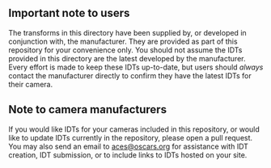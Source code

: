 ## Important note to users ##
The transforms in this directory have been supplied by, or developed in
conjunction with, the manufacturer. They are provided as part of this repository
for your convenience only. You should not assume the IDTs provided in this
directory are the latest developed by the manufacturer. Every effort is made to
keep these IDTs up-to-date, but users should *always* contact the manufacturer
directly to confirm they have the latest IDTs for their camera.

## Note to camera manufacturers ##
If you would like IDTs for your cameras included in this repository, or would
like to update IDTs currently in the repository, please open a pull request. You
may also send an email to aces@oscars.org for assistance with IDT creation,
IDT submission, or to include links to IDTs hosted on your site.